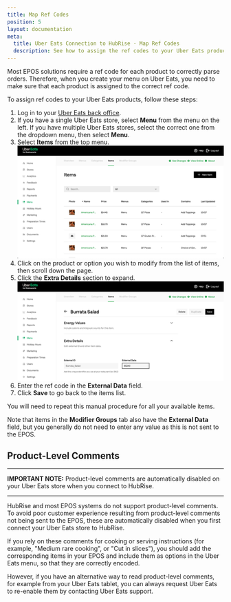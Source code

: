 ```yaml
---
title: Map Ref Codes
position: 5
layout: documentation
meta:
  title: Uber Eats Connection to HubRise - Map Ref Codes
  description: See how to assign the ref codes to your Uber Eats products so that they are correctly sent to your EPOS. Log in to your Uber Eats back office and follow these instructions.
---
```


Most EPOS solutions require a ref code for each product to correctly parse orders. Therefore, when you create your menu on Uber Eats, you need to make sure that each product is assigned to the correct ref code.

To assign ref codes to your Uber Eats products, follow these steps:

1. Log in to your [Uber Eats back office](https://restaurant.uber.com/).
1. If you have a single Uber Eats store, select **Menu** from the menu on the left. If you have multiple Uber Eats stores, select the correct one from the dropdown menu, then select **Menu**.
1. Select **Items** from the top menu.
   ![Uber Eats back office](../images/007-en-uber-eats-back-office.png)
1. Click on the product or option you wish to modify from the list of items, then scroll down the page.
1. Click the **Extra Details** section to expand.
   ![Uber Eats item page](../images/008-en-uber-eats-item-page.png)
1. Enter the ref code in the **External Data** field.
1. Click **Save** to go back to the items list.

You will need to repeat this manual procedure for all your available items.

Note that items in the **Modifier Groups** tab also have the **External Data** field, but you generally do not need to enter any value as this is not sent to the EPOS.

## Product-Level Comments

---

**IMPORTANT NOTE:** Product-level comments are automatically disabled on your Uber Eats store when you connect to HubRise.

---

HubRise and most EPOS systems do not support product-level comments. To avoid poor customer experience resulting from product-level comments not being sent to the EPOS, these are automatically disabled when you first connect your Uber Eats store to HubRise.

If you rely on these comments for cooking or serving instructions (for example, "Medium rare cooking", or "Cut in slices"), you should add the corresponding items in your EPOS and include them as options in the Uber Eats menu, so that they are correctly encoded.

However, if you have an alternative way to read product-level comments, for example from your Uber Eats tablet, you can always request Uber Eats to re-enable them by contacting Uber Eats support.
